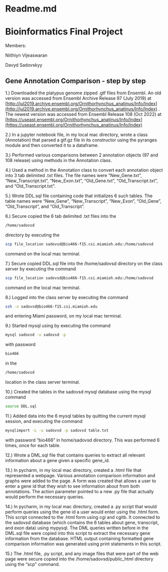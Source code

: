 # Readme.md
# Bioinformatics Final Project

Members: 

Niithiyn Vijeaswaran

Davyd Sadovskyy


## Gene Annotation Comparison - step by step 

1.) Downloaded the platypus genome zipped .gtf files from Ensembl. An old version was accessed from Ensembl Archive Release 97 (July 2019) at [http://jul2019.archive.ensembl.org/Ornithorhynchus_anatinus/Info/Index](http://jul2019.archive.ensembl.org/Ornithorhynchus_anatinus/Info/Index) . The newest version was accessed from Ensembl Release 108 (Oct 2022) at 
[https://useast.ensembl.org/Ornithorhynchus_anatinus/Info/Index](https://useast.ensembl.org/Ornithorhynchus_anatinus/Info/Index)

2.) In a jupyter notebook file, in my local mac directory, wrote a class (Annotation) that parsed a gtf.gz file in its constructor using the pyranges module and then converted it to a dataframe.

3.) Performed various comparisons between 2 annotation objects (97 and 108 release) using methods in the Annotation class. 

4.) Used a method in the Annotation class to convert each annotation object into 3 tab delimited .txt files. The file names were “New_Gene.txt”, “New_Transcript.txt”, “New_Exon.txt”, “Old_Gene.txt”, “Old_Transcript.txt”, and “Old_Transcript.txt”.

5.) Wrote DDL.sql file containing code that initializes 6 such tables. The table names were “New_Gene”, “New_Transcript”, “New_Exon”, “Old_Gene”, “Old_Transcript”, and “Old_Transcript”.

6.) Secure copied the 6 tab delimited .txt files into the 
```bash 
/home/sadovsd 
```
directory by executing the 
```bash
scp file_location sadovsd@bio466-f15.csi.miamioh.edu:/home/sadovsd
```
command on the local mac terminal.

7.) Secure copied DDL.sql file into the /home/sadovsd directory on the class server by executing the command 
```bash
scp file_location sadovsd@bio466-f15.csi.miamioh.edu:/home/sadovsd 
```
command on the local mac terminal.

8.) Logged into the class server by executing the command 
```bash
ssh -x sadovsd@bio466-f15.csi.miamioh.edu 
```
and entering Miami password, on my local mac terminal.

9.) Started mysql using by executing the command 
```bash
mysql sadovsd -u sadovsd -p
```
with password 
```bash
bio466
```
in the 
```bash
/home/sadovsd
```
 location in the class server terminal.

10.) Created the tables in the sadovsd mysql database using the mysql command 

```bash
source DDL.sql
```  

11.) Added data into the 6 mysql tables by quitting the current mysql session, and executing the command 
```bash
mysqlimport -L -u sadovsd -p sadovsd table.txt
```
 with password “bio466” in home/sadovsd directory. This was performed 6 times, once for each table.

12.) Wrote a DML.sql file that contains queries to extract all relevant information about a gene given a specific gene_id. 

13.) In pycharm, in my local mac directory, created a .html file that represented a webpage. Various annotation comparison information and graphs were added to the page. A form was created that allows a user to enter a gene id that they wish to see information about from both annotations. The action parameter pointed to a new .py file that actually would perform the necessary queries.

14.) In pycharm, in my local mac directory, created a .py script that would perform queries using the gene id a user would enter using the .html form. This script connected to the .html form using cgi and cgitb. It connected to the sadovsd database (which contains the 6 tables about gene, transcript, and exon data) using mypysql. The DML queries written before in the DML.sql file were copied into this script to extract the necessary gene information from the database. HTML output containing formatted gene comparison information was generated using print statements in this script.

15.) The .html file, .py script, and any image files that were part of the web page were secure copied into the /home/sadovsd/public_html directory using the “scp” command.
